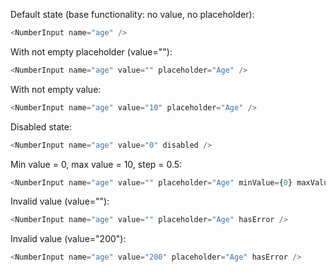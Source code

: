 Default state (base functionality: no value, no placeholder):

```js
<NumberInput name="age" />
```

With not empty placeholder (value=""):

```js
<NumberInput name="age" value="" placeholder="Age" />
```

With not empty value:

```js
<NumberInput name="age" value="10" placeholder="Age" />
```

Disabled state:

```js
<NumberInput name="age" value="0" disabled />
```

Min value = 0, max value = 10, step = 0.5:

```js
<NumberInput name="age" value="" placeholder="Age" minValue={0} maxValue={10} step={0.5} />
```

Invalid value (value=""):

```js
<NumberInput name="age" value="" placeholder="Age" hasError />
```

Invalid value (value="200"):

```js
<NumberInput name="age" value="200" placeholder="Age" hasError />
```

